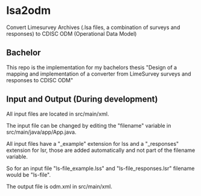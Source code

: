 # lsa2odm
Convert Limesurvey Archives (.lsa files, a combination of surveys and responses) to CDISC ODM (Operational Data Model)

## Bachelor
This repo is the implementation for my bachelors thesis "Design of a mapping and implementation of a converter from LimeSurvey surveys and responses to CDISC ODM"

## Input and Output (During development)

All input files are located in src/main/xml.

The input file can be changed by editing the "filename" variable in src/main/java/app/App.java.

All input files have a "\_example" extension for lss and a "\_responses" extension for lsr, those are added automatically and not part of the filename variable.

So for an input file "ls-file_example.lss" and "ls-file_responses.lsr" filename would be "ls-file".

The output file is odm.xml in src/main/xml.
